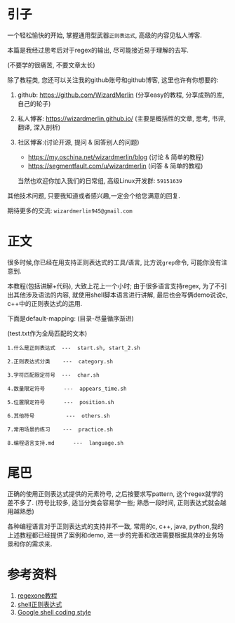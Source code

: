 # 引子

一个轻松愉快的开始, 掌握通用型武器`正则表达式`, 高级的内容见私人博客.

本篇是我经过思考后对于regex的输出, 尽可能接近易于理解的去写.

(不要学的很痛苦, 不要文章太长)

除了教程类, 您还可以关注我的github账号和github博客, 这里也许有你想要的:

1. github: https://github.com/WizardMerlin
   (分享easy的教程, 分享成熟的库, 自己的轮子)
2. 私人博客: https://wizardmerlin.github.io/
   (主要是概括性的文章, 思考, 书评, 翻译, 深入剖析)
3. 社区博客:(讨论开源, 提问 & 回答别人的问题)
   * https://my.oschina.net/wizardmerlin/blog  (讨论 & 简单的教程)
   * https://segmentfault.com/u/wizardmerlin  (问答 & 简单的教程)

   当然也欢迎你加入我们的日常组, 高级Linux开发群: `59151639`


其他技术问题, 只要我知道或者感兴趣,一定会个给您满意的回复.
  
期待更多的交流: `wizardmerlin945@gmail.com`





# 正文

很多时候,你已经在用支持正则表达式的工具/语言, 比方说`grep`命令, 可能你没有注意到.

本教程(包括讲解+代码), 大致上花上一个小时; 由于很多语言支持regex, 为了不引出其他涉及语法的内容, 就使用shell脚本语言进行讲解, 最后也会写俩demo说说c, c++中的正则表达式的运用.


下面是default-mapping: (目录-尽量循序渐进)

(test.txt作为全局匹配的文本)

	1.什么是正则表达式  ---  start.sh, start_2.sh
	
	2.正则表达式分类    ---  category.sh
	
	3.字符匹配限定符号  ---  char.sh
	
	4.数量限定符号      ---  appears_time.sh
	
	5.位置限定符号      ---  position.sh
	
	6.其他符号          ---  others.sh
	
	7.常用场景的练习    ---  practice.sh
	
	8.编程语言支持.md      ---  language.sh




# 尾巴

正确的使用正则表达式提供的元素符号, 之后按要求写pattern, 这个regex就学的差不多了.
(符号比较多, 适当分类会容易学一些; 熟悉一段时间, 正则表达式就会越用越熟悉)

各种编程语言对于正则表达式的支持并不一致, 常用的c, c++, java, python,我的上述教程都已经提供了案例和demo, 进一步的完善和改进需要根据具体的业务场景和你的需求来.


# 参考资料
1. [regexone教程](https://regexone.com)
2. [shell正则表达式](http://lizhenliang.blog.51cto.com/7876557/1883937)
3. [Google shell coding style](https://www.google.com)

